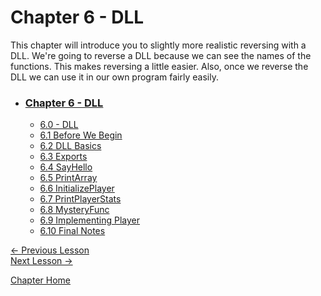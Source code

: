 # Chapter 6 - DLL

This chapter will introduce you to slightly more realistic reversing with a DLL. We're going to reverse a DLL because we can see the names of the functions. This makes reversing a little easier. Also, once we reverse the DLL we can use it in our own program fairly easily.

* ### [Chapter 6 - DLL](6.0%20DLL.md)
    * [6.0 - DLL](6.0%20DLL.md)
    * [6.1 Before We Begin](6.1%20BeforeWeBegin.md)
    * [6.2 DLL Basics](6.2%20DLLBasics.md)
    * [6.3 Exports](6.3%20Exports.md)
    * [6.4 SayHello](6.4%20SayHello.md)
    * [6.5 PrintArray](6.5%20PrintArray.md)
    * [6.6 InitializePlayer](6.6%20InitializePlayer.md)
    * [6.7 PrintPlayerStats](6.7%20PrintPlayerStats.md)
    * [6.8 MysteryFunc](6.8%20MysteryFunc.md)
    * [6.9 Implementing Player](6.9%20ImplementingPlayer.md)
    * [6.10 Final Notes](6.10%20FinalNotes.md)

[<- Previous Lesson](../Chapter%205%20-%20BasicReversing/5.4%20Loops.md)  
[Next Lesson ->](6.1%20BeforeWeBegin.md)  

[Chapter Home](6.0%20DLL.md)  
